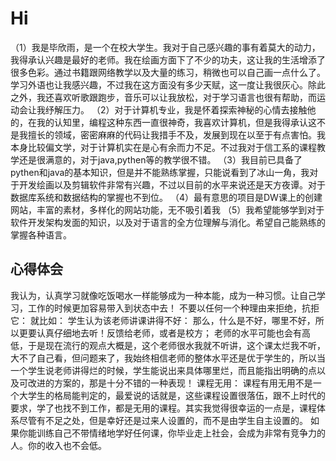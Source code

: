 # Hi 
（1）我是毕欣雨，是一个在校大学生。我对于自己感兴趣的事有着莫大的动力，我得承认兴趣是最好的老师。我在绘画方面下了不少的功夫，这让我的生活增添了很多色彩。通过书籍跟网络教学以及大量的练习，稍微也可以自己画一点什么了。学习外语也让我感兴趣，不过我在这方面没有多少天赋，这一度让我很灰心。除此之外，我还喜欢听歌跟跑步，音乐可以让我放松，对于学习语言也很有帮助，而运动会让我纾解压力。
（2）对于计算机专业，我是怀着探索神秘的心情去接触他的，在我的认知里，编程这种东西一直很神奇，我喜欢计算机，但是我得承认这不是我擅长的领域，密密麻麻的代码让我措手不及，发展到现在以至于有点害怕。我本身比较偏文学，对于计算机实在是心有余而力不足。不过我对于信工系的课程教学还是很满意的，对于java,pythen等的教学很不错。
（3）我目前已具备了pythen和java的基本知识，但是并不能熟练掌握，只能说看到了冰山一角，我对于开发绘画以及剪辑软件非常有兴趣，不过以目前的水平来说还是天方夜谭。对于数据库系统和数据结构的掌握也不到位。
（4）最有意思的项目是DW课上的创建网站，丰富的素材，多样化的网站功能，无不吸引着我
（5）我希望能够学到对于软件开发架构发面的知识，以及对于语言的全方位理解与消化。希望自己能熟练的掌握各种语言。
## 心得体会
我认为，认真学习就像吃饭喝水一样能够成为一种本能，成为一种习惯。让自己学习，工作的时候更加容易带入到状态中去！
不要以任何一个种理由来拒绝，抗拒它：
就比如：
学生认为该老师讲课讲得不好：
那么，什么是不好，哪里不好，所以更要认真仔细地去听！反馈给老师，或者是校方；
老师的水平可能也会有高低，于是现在流行的观点大概是，这个老师很水我就不听讲，这个课太烂我不听，大不了自己看，但问题来了，我始终相信老师的整体水平还是优于学生的，所以当一个学生说老师讲得烂的时候，学生能说出来具体哪里烂，而且能指出明确的点以及可改进的方案的，那是十分不错的一种表现！
课程无用：
课程有用无用不是一个大学生的格局能判定的，最爱说的话就是，这些课程设置很落伍，跟不上时代的要求，学了也找不到工作，都是无用的课程。其实我觉得很幸运的一点是，课程体系尽管有不足之处，但是幸好还是过来人设置的，而不是由学生自主设置的。
如果你能训练自己不带情绪地学好任何课，你毕业走上社会，会成为非常有竞争力的人。你的收入也不会低。
